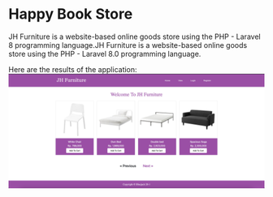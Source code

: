 # Happy Book Store
JH Furniture is a website-based online goods store using the PHP - Laravel 8 programming language.JH Furniture is a website-based online goods store using the PHP - Laravel 8.0 programming language.

Here are the results of the application:
![Image of Quiz Tokoh Dunia](https://github.com/hafizelfiawedoputra/JH_Furniture/blob/main/Screen%20Shot%202022-01-15%20at%2023.23.47.png)
